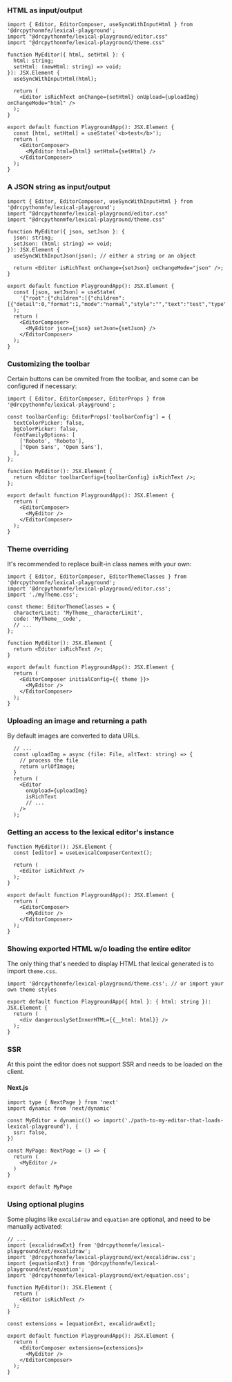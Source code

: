 




### HTML as input/output

```tsx
import { Editor, EditorComposer, useSyncWithInputHtml } from '@drcpythonmfe/lexical-playground';
import "@drcpythonmfe/lexical-playground/editor.css"
import "@drcpythonmfe/lexical-playground/theme.css"

function MyEditor({ html, setHtml }: {
  html: string;
  setHtml: (newHtml: string) => void;
}): JSX.Element {
  useSyncWithInputHtml(html);

  return (
    <Editor isRichText onChange={setHtml} onUpload={uploadImg} onChangeMode="html" />
  );
}

export default function PlaygroundApp(): JSX.Element {
  const [html, setHtml] = useState('<b>test</b>');
  return (
    <EditorComposer>
      <MyEditor html={html} setHtml={setHtml} />
    </EditorComposer>
  );
}
```

### A JSON string as input/output

```tsx
import { Editor, EditorComposer, useSyncWithInputHtml } from '@drcpythonmfe/lexical-playground';
import "@drcpythonmfe/lexical-playground/editor.css"
import "@drcpythonmfe/lexical-playground/theme.css"

function MyEditor({ json, setJson }: {
  json: string;
  setJson: (html: string) => void;
}): JSX.Element {
  useSyncWithInputJson(json); // either a string or an object

  return <Editor isRichText onChange={setJson} onChangeMode="json" />;
}

export default function PlaygroundApp(): JSX.Element {
  const [json, setJson] = useState(
    '{"root":{"children":[{"children":[{"detail":0,"format":1,"mode":"normal","style":"","text":"test","type":"text","version":1}],"direction":"ltr","format":"","indent":0,"type":"paragraph","version":1}],"direction":"ltr","format":"","indent":0,"type":"root","version":1}}',
  );
  return (
    <EditorComposer>
      <MyEditor json={json} setJson={setJson} />
    </EditorComposer>
  );
}
```

### Customizing the toolbar
Certain buttons can be ommited from the toolbar, and some can be configured if necessary:
```tsx
import { Editor, EditorComposer, EditorProps } from '@drcpythonmfe/lexical-playground';

const toolbarConfig: EditorProps['toolbarConfig'] = {
  textColorPicker: false,
  bgColorPicker: false,
  fontFamilyOptions: [
    ['Roboto', 'Roboto'],
    ['Open Sans', 'Open Sans'],
  ],
};

function MyEditor(): JSX.Element {
  return <Editor toolbarConfig={toolbarConfig} isRichText />;
};

export default function PlaygroundApp(): JSX.Element {
  return (
    <EditorComposer>
      <MyEditor />
    </EditorComposer>
  );
}

```
### Theme overriding
It's recommended to replace built-in class names with your own:

```tsx
import { Editor, EditorComposer, EditorThemeClasses } from '@drcpythonmfe/lexical-playground';
import '@drcpythonmfe/lexical-playground/editor.css';
import './myTheme.css';

const theme: EditorThemeClasses = {
  characterLimit: 'MyTheme__characterLimit',
  code: 'MyTheme__code',
  // ...
};

function MyEditor(): JSX.Element {
  return <Editor isRichText />;
}

export default function PlaygroundApp(): JSX.Element {
  return (
    <EditorComposer initialConfig={{ theme }}>
      <MyEditor />
    </EditorComposer>
  );
}
```
### Uploading an image and returning a path
By default images are converted to data URLs.
```tsx
  // ...
  const uploadImg = async (file: File, altText: string) => {
    // process the file
    return urlOfImage;
  }
  return (
    <Editor 
      onUpload={uploadImg}  
      isRichText
      // ...
    />
  );
```

### Getting an access to the lexical editor's instance
```tsx
function MyEditor(): JSX.Element {
  const [editor] = useLexicalComposerContext();

  return (
    <Editor isRichText />
  );
}

export default function PlaygroundApp(): JSX.Element {
  return (
    <EditorComposer>
      <MyEditor />
    </EditorComposer>
  );
}
```

### Showing exported HTML w/o loading the entire editor
The only thing that's needed to display HTML that lexical generated is to import `theme.css`.

```tsx
import '@drcpythonmfe/lexical-playground/theme.css'; // or import your own theme styles

export default function PlaygroundApp({ html }: { html: string }): JSX.Element {
  return (
    <div dangerouslySetInnerHTML={{__html: html}} />
  );
}
```

### SSR
At this point the editor does not support SSR and needs to be loaded on the client.
#### Next.js
```tsx
import type { NextPage } from 'next'
import dynamic from 'next/dynamic'

const MyEditor = dynamic(() => import('./path-to-my-editor-that-loads-lexical-playground'), {
  ssr: false,
})

const MyPage: NextPage = () => {
  return (
    <MyEditor />
  )
}

export default MyPage
```

### Using optional plugins
Some plugins like `excalidraw` and `equation` are optional, and need to be manually activated:

```tsx
// ...
import {excalidrawExt} from '@drcpythonmfe/lexical-playground/ext/excalidraw';
import '@drcpythonmfe/lexical-playground/ext/excalidraw.css';
import {equationExt} from '@drcpythonmfe/lexical-playground/ext/equation';
import '@drcpythonmfe/lexical-playground/ext/equation.css';

function MyEditor(): JSX.Element {
  return (
    <Editor isRichText />
  );
}

const extensions = [equationExt, excalidrawExt];

export default function PlaygroundApp(): JSX.Element {
  return (
    <EditorComposer extensions={extensions}>
      <MyEditor />
    </EditorComposer>
  );
}
```
